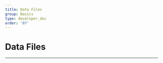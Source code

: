 ```yaml
---
title: Data Files
group: Basics
type: developer_doc
order: '07'
---
```


# Data Files
---

<div class="spacer m-b-2"></div>
